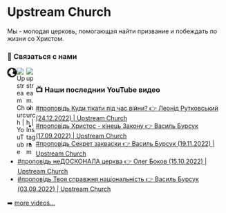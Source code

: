 # Upstream Church

Мы - молодая церковь, помогающая найти призвание и побеждать по жизни со Христом.

### 👥 Связаться с нами

[<img align="left" alt="upstream.life" width="22px" src="https://raw.githubusercontent.com/iconic/open-iconic/master/svg/globe.svg" />][website]
[<img align="left" alt="UpstreamChurch | YouTube" width="22px" src="https://cdn.jsdelivr.net/npm/simple-icons@v3/icons/youtube.svg" />][youtube]
[<img align="left" alt="upstream.church | Instagram" width="22px" src="https://cdn.jsdelivr.net/npm/simple-icons@v3/icons/instagram.svg" />][instagram]

<br />

### 📺 Наши последнии YouTube видео
<!-- YOUTUBE:START -->
- [#проповідь Куди тікати під час війни? 👉 Леонід Рутковський &lpar;24.12.2022&rpar; | Upstream Church](https://www.youtube.com/watch?v=1xIG40bUbyw)
- [#проповідь Христос - кінець Закону 👉 Василь Бурсук &lpar;17.09.2022&rpar; | Upstream Church](https://www.youtube.com/watch?v=RXa6VKDG0EU)
- [#проповідь Секрет закваски 👉 Василь Бурсук &lpar;19.11.2022&rpar; | Upstream Church](https://www.youtube.com/watch?v=w21u12PLYKI)
- [#проповідь неДОСКОНАЛА церква 👉 Олег Боков &lpar;15.10.2022&rpar; | Upstream Church](https://www.youtube.com/watch?v=uiJlkA2Edbk)
- [#проповідь Твоя справжня національність 👉 Василь Бурсук &lpar;03.09.2022&rpar; | Upstream Church](https://www.youtube.com/watch?v=lbyUcGGQGH8)
<!-- YOUTUBE:END -->

➡️ [more videos...](https://youtube.com/UpstreamChurch)

[website]: https://upstream.life/
[youtube]: https://youtube.com/UpstreamChurch
[instagram]: https://www.instagram.com/upstream.church
